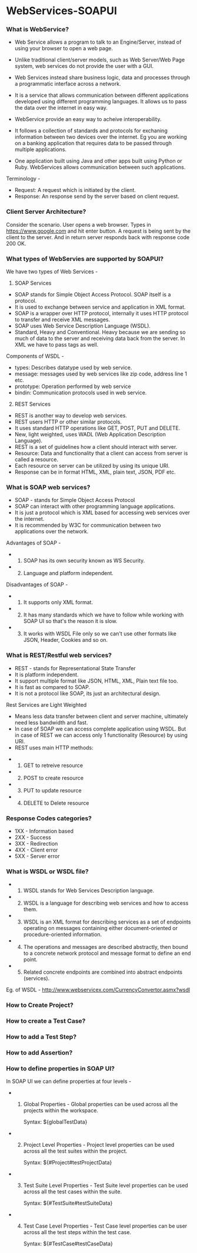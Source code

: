 # WebServices-SOAPUI

### What is WebService?

 - Web Service allows a program to talk to an Engine/Server, instead of using your browser to open a web page. 
 
 - Unlike traditional client/server models, such as Web Server/Web Page system, web services do not provide the user with a GUI. 
 
 - Web Services instead share business logic, data and processes through a programmatic interface across a network. 
  
 - It is a service that allows communication between different applications developed using different programming languages. It allows 
 us to pass the data over the internet in easy way. 

- WebService provide an easy way to acheive interoperability. 

- It follows a collection of standards and protocols for exchaning information between two devices over the internet. 
Eg you are working on a banking application that requires data to be passed through multiple applications. 

- One application built using Java and other apps built using Python or Ruby. WebServices allows communication between such 
applications. 

Terminology - 
- Request: A request which is initiated by the client. 
- Response: An response send by the server based on client request. 

### Client Server Architecture? 
Consider the scenario. User opens a web browser. Types in https://www.google.com and hit enter button. A request is being sent by the 
client to the server. And in return server responds back with response code 200 OK. 

### What types of WebServies are supported by SOAPUI? 
We have two types of Web Services - 
1) SOAP Services 
- SOAP stands for Simple Object Access Protocol. SOAP itself is a protocol. 
- It is used to exchange between service and application in XML format. 
- SOAP is a wrapper over HTTP protocol, internally it uses HTTP protocol to transfer and receive XML messages. 
- SOAP uses Web Service Description Language (WSDL). 
- Standard, Heavy and Conventional. Heavy because we are sending so much of data to the server and receiving data back from the server. 
In XML we have to pass tags as well. 

Components of WSDL - 
* types: Describes datatype used by web service. 
* message: messages used by web services like zip code, address line 1 etc. 
* prototype: Operation performed by web service
* bindin: Communication protocols used in web service. 

2) REST Services
- REST is another way to develop web services. 
- REST users HTTP or other similar protocols. 
- It uses standard HTTP operations like GET, POST, PUT and DELETE. 
- New, light weighted, uses WADL (Web Application Description Language). 
- REST is a set of guidelines how a client should interact with server. 
- Resource: Data and functionality that a client can access from server is called a resource. 
- Each resource on server can be utilized by using its unique URI. 
- Response can be in format HTML, XML, plain text, JSON, PDF etc. 

### What is SOAP web services? 
- SOAP - stands for Simple Object Access Protocol
- SOAP can interact with other programming language applications. 
- It is just a protocol which is XML based for accessing web services over the internet. 
- It is recommended by W3C for communication between two applications over the network. 

Advantages of SOAP - 
-   1. SOAP has its own security known as WS Security. 
-   2. Language and platform independent. 
 
 Disadvantages of SOAP - 
-   1. It supports only XML format. 
-   2. It has many standards which we have to follow while working with SOAP UI so that's the reason it is slow. 
-   3. It works with WSDL File only so we can't use other formats like JSON, Header, Cookies and so on. 
  
### What is REST/Restful web services? 
- REST - stands for Representational State Transfer 
- It is platform independent. 
- It support multiple format like JSON, HTML, XML, Plain text file too. 
- It is fast as compared to SOAP. 
- It is not a protocol like SOAP, its just an architectural design. 

Rest Services are Light Weighted 
- Means less data transfer between client and server machine, ultimately need less bandwidth and fast. 
- In case of SOAP we can access complete application using WSDL. But in case of REST we can access only 1 functionality (Resource) by using URI. 
- REST uses main HTTP methods: 
* 1. GET to retreive resource
* 2. POST to create resource
* 3. PUT to update resource 
* 4. DELETE to Delete resource 

### Response Codes categories? 
- 1XX - Information based
- 2XX - Success 
- 3XX - Redirection 
- 4XX - Client error
- 5XX - Server error 

### What is WSDL or WSDL file? 
- 1. WSDL stands for Web Services Description language. 
- 2. WSDL is a language for describing web services and how to access them. 
- 3. WSDL is an XML format for describing services as a set of endpoints operating on messages containing either document-oriented 
or procedure-oriented information. 
- 4. The operations and messages are described abstractly, then bound to a concrete network protocol and message format to 
define an end point. 
- 5. Related concrete endpoints are combined into abstract endpoints (services). 

Eg. of WSDL - http://www.webservicex.com/CurrencyConvertor.asmx?wsdl 

### How to Create Project? 

### How to create a Test Case? 

### How to add a Test Step? 

### How to add Assertion? 

### How to define properties in SOAP UI? 
In SOAP UI we can define properties at four levels - 
- 1. Global Properties - Global properties can be used across all the projects within the workspace. 
  
     Syntax: ${globalTestData}
     
- 2. Project Level Properties - Project level properties can be used across all the test suites within the project. 

     Syntax: ${#Project#testProjectData}

- 3. Test Suite Level Properties - Test Suite level properties can be used across all the test cases within the suite. 

     Syntax: ${#TestSuite#testSuiteData}

- 4. Test Case Level Properties - Test Case level properties can be user across all the test steps within the test case. 
 
     Syntax: ${#TestCase#testCaseData}

